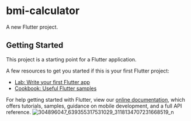 # bmi-calculator

A new Flutter project.

## Getting Started

This project is a starting point for a Flutter application.

A few resources to get you started if this is your first Flutter project:

- [Lab: Write your first Flutter app](https://flutter.dev/docs/get-started/codelab)
- [Cookbook: Useful Flutter samples](https://flutter.dev/docs/cookbook)

For help getting started with Flutter, view our
[online documentation](https://flutter.dev/docs), which offers tutorials,
samples, guidance on mobile development, and a full API reference.
![304896047_639355317531029_3118134707231668519_n](https://user-images.githubusercontent.com/73147463/188247488-8c702025-a018-454d-ab3a-9da20e4e4748.jpg)

